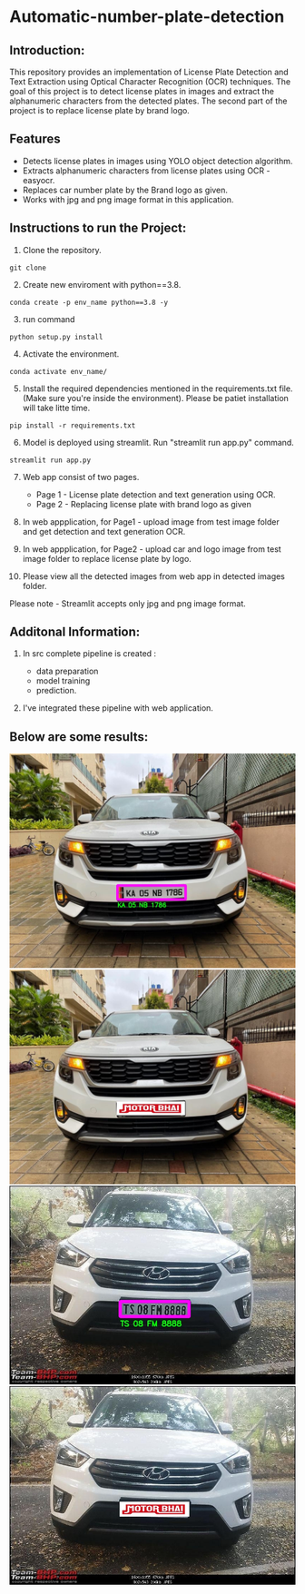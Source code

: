 # Automatic-number-plate-detection

## Introduction:
This repository provides an implementation of License Plate Detection and Text Extraction using Optical Character Recognition (OCR) techniques. The goal of this project is to detect license plates in images and extract the alphanumeric characters from the detected plates. The second part of the project is to replace license plate by brand logo.

## Features
- Detects license plates in images using YOLO object detection algorithm.
- Extracts alphanumeric characters from license plates using OCR - easyocr.
- Replaces car number plate by the Brand logo as given.
- Works with jpg and png image format in this application.

## Instructions to run the Project:

1. Clone the repository.
```
git clone 
```
2. Create new enviroment with python==3.8.
```
conda create -p env_name python==3.8 -y
```
3. run command
```
python setup.py install
```
4. Activate the environment.
``` 
conda activate env_name/
```
5. Install the required dependencies mentioned in the requirements.txt file. (Make sure you're inside the environment). Please be patiet installation will take litte time.
``` 
pip install -r requirements.txt
```
6. Model is deployed using streamlit. Run "streamlit run app.py" command.
``` 
streamlit run app.py
```
7. Web app consist of two pages.
   - Page 1 - License plate detection and text generation using OCR.
   - Page 2 - Replacing license plate with brand logo as given

8. In web appplication, for Page1 - upload image from test image folder and get detection and text generation OCR.

9. In web appplication, for Page2 - upload car and logo image from test image folder to replace license plate by logo.

10. Please view all the detected images from web app  in detected images folder.

Please note - Streamlit accepts only jpg and png image format.

## Additonal Information:

1. In src complete pipeline is created :
   - data preparation
   - model training 
   - prediction. 
   
2. I've integrated these pipeline with web application.

## Below are some results:

<img src = "https://github.com/Harshad2010/Automatic-number-plate-detection/blob/main/detected%20images/4.jpg" alt="MLBC">

<img src = "https://github.com/Harshad2010/Automatic-number-plate-detection/blob/main/detected%20images/4.1.jpg" alt="MLBC">

<img src = "https://github.com/Harshad2010/Automatic-number-plate-detection/blob/main/detected%20images/6.jpg" alt="MLBC">

<img src = "https://github.com/Harshad2010/Automatic-number-plate-detection/blob/main/detected%20images/6.1.jpg" alt="MLBC">

